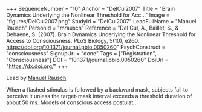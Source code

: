 +++
SequenceNumber = "10"
Anchor = "DelCul2007"
Title = "Brain Dynamics Underlying the Nonlinear Threshold for Acc..."
Image = "figures/DelCul2007.png"
StudyId = "DelCul2007"
LeadFullName = "Manuel Rausch"
PersonId = "mrausch"
Reference = "Del Cul, A., Baillet, S., & Dehaene, S. (2007). Brain Dynamics Underlying the Nonlinear Threshold for Access to Consciousness. PLoS Biology, 5(10), e260. https://doi.org/10.1371/journal.pbio.0050260"
PsychConstruct = "consciousness"
SignupUrl = "done"
Tags = ["Registration", "Consciousness"]
DOI = "10.1371/journal.pbio.0050260"
DoiUrl = "https://dx.doi.org/"
+++

Lead by [Manuel Rausch](/people/#mrausch)

When a flashed stimulus is followed by a backward mask, subjects fail to perceive it unless the target-mask interval exceeds a threshold duration of about 50 ms. Models of conscious access postulat...